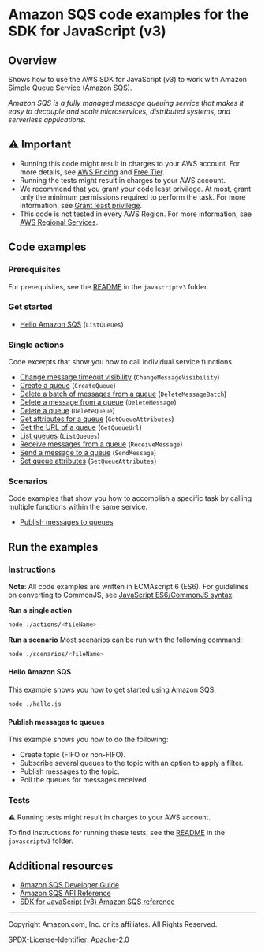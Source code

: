 # Amazon SQS code examples for the SDK for JavaScript (v3)

## Overview

Shows how to use the AWS SDK for JavaScript (v3) to work with Amazon Simple Queue Service (Amazon SQS).

<!--custom.overview.start-->
<!--custom.overview.end-->

_Amazon SQS is a fully managed message queuing service that makes it easy to decouple and scale microservices, distributed systems, and serverless applications._

## ⚠ Important

* Running this code might result in charges to your AWS account. For more details, see [AWS Pricing](https://aws.amazon.com/pricing/) and [Free Tier](https://aws.amazon.com/free/).
* Running the tests might result in charges to your AWS account.
* We recommend that you grant your code least privilege. At most, grant only the minimum permissions required to perform the task. For more information, see [Grant least privilege](https://docs.aws.amazon.com/IAM/latest/UserGuide/best-practices.html#grant-least-privilege).
* This code is not tested in every AWS Region. For more information, see [AWS Regional Services](https://aws.amazon.com/about-aws/global-infrastructure/regional-product-services).

<!--custom.important.start-->
<!--custom.important.end-->

## Code examples

### Prerequisites

For prerequisites, see the [README](../../README.md#Prerequisites) in the `javascriptv3` folder.


<!--custom.prerequisites.start-->
<!--custom.prerequisites.end-->

### Get started

- [Hello Amazon SQS](hello.js#L6) (`ListQueues`)


### Single actions

Code excerpts that show you how to call individual service functions.

- [Change message timeout visibility](actions/change-message-visibility.js#L5) (`ChangeMessageVisibility`)
- [Create a queue](actions/create-queue.js#L9) (`CreateQueue`)
- [Delete a batch of messages from a queue](actions/receive-delete-message.js#L6) (`DeleteMessageBatch`)
- [Delete a message from a queue](actions/receive-delete-message.js#L6) (`DeleteMessage`)
- [Delete a queue](actions/delete-queue.js#L6) (`DeleteQueue`)
- [Get attributes for a queue](actions/get-queue-attributes.js#L6) (`GetQueueAttributes`)
- [Get the URL of a queue](actions/get-queue-url.js#L6) (`GetQueueUrl`)
- [List queues](actions/list-queues.js#L6) (`ListQueues`)
- [Receive messages from a queue](actions/receive-delete-message.js#L6) (`ReceiveMessage`)
- [Send a message to a queue](actions/send-message.js#L6) (`SendMessage`)
- [Set queue attributes](actions/set-queue-attributes.js#L6) (`SetQueueAttributes`)

### Scenarios

Code examples that show you how to accomplish a specific task by calling multiple
functions within the same service.

- [Publish messages to queues](../cross-services/wkflw-topics-queues/index.js)


<!--custom.examples.start-->
<!--custom.examples.end-->

## Run the examples

### Instructions

**Note**: All code examples are written in ECMAscript 6 (ES6). For guidelines on converting to CommonJS, see
[JavaScript ES6/CommonJS syntax](https://docs.aws.amazon.com/sdk-for-javascript/v3/developer-guide/sdk-examples-javascript-syntax.html).

**Run a single action**

```bash
node ./actions/<fileName>
```

**Run a scenario**
Most scenarios can be run with the following command:
```bash
node ./scenarios/<fileName>
```

<!--custom.instructions.start-->
<!--custom.instructions.end-->

#### Hello Amazon SQS

This example shows you how to get started using Amazon SQS.

```bash
node ./hello.js
```


#### Publish messages to queues

This example shows you how to do the following:

- Create topic (FIFO or non-FIFO).
- Subscribe several queues to the topic with an option to apply a filter.
- Publish messages to the topic.
- Poll the queues for messages received.

<!--custom.scenario_prereqs.sqs_Scenario_TopicsAndQueues.start-->
<!--custom.scenario_prereqs.sqs_Scenario_TopicsAndQueues.end-->


<!--custom.scenarios.sqs_Scenario_TopicsAndQueues.start-->
<!--custom.scenarios.sqs_Scenario_TopicsAndQueues.end-->

### Tests

⚠ Running tests might result in charges to your AWS account.


To find instructions for running these tests, see the [README](../../README.md#Tests)
in the `javascriptv3` folder.



<!--custom.tests.start-->
<!--custom.tests.end-->

## Additional resources

- [Amazon SQS Developer Guide](https://docs.aws.amazon.com/AWSSimpleQueueService/latest/SQSDeveloperGuide/welcome.html)
- [Amazon SQS API Reference](https://docs.aws.amazon.com/AWSSimpleQueueService/latest/APIReference/Welcome.html)
- [SDK for JavaScript (v3) Amazon SQS reference](https://docs.aws.amazon.com/AWSJavaScriptSDK/v3/latest/client/sqs)

<!--custom.resources.start-->
<!--custom.resources.end-->

---

Copyright Amazon.com, Inc. or its affiliates. All Rights Reserved.

SPDX-License-Identifier: Apache-2.0